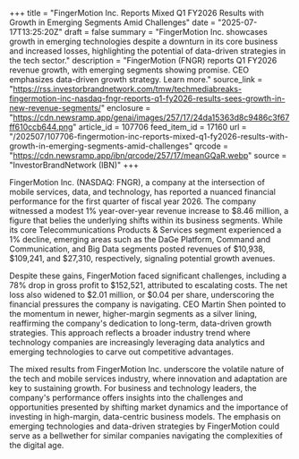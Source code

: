 +++
title = "FingerMotion Inc. Reports Mixed Q1 FY2026 Results with Growth in Emerging Segments Amid Challenges"
date = "2025-07-17T13:25:20Z"
draft = false
summary = "FingerMotion Inc. showcases growth in emerging technologies despite a downturn in its core business and increased losses, highlighting the potential of data-driven strategies in the tech sector."
description = "FingerMotion (FNGR) reports Q1 FY2026 revenue growth, with emerging segments showing promise. CEO emphasizes data-driven growth strategy. Learn more."
source_link = "https://rss.investorbrandnetwork.com/tmw/techmediabreaks-fingermotion-inc-nasdaq-fngr-reports-q1-fy2026-results-sees-growth-in-new-revenue-segments/"
enclosure = "https://cdn.newsramp.app/genai/images/257/17/24da15363d8c9486c3f67ff610ccb644.png"
article_id = 107706
feed_item_id = 17160
url = "/202507/107706-fingermotion-inc-reports-mixed-q1-fy2026-results-with-growth-in-emerging-segments-amid-challenges"
qrcode = "https://cdn.newsramp.app/ibn/qrcode/257/17/meanGQaR.webp"
source = "InvestorBrandNetwork (IBN)"
+++

<p>FingerMotion Inc. (NASDAQ: FNGR), a company at the intersection of mobile services, data, and technology, has reported a nuanced financial performance for the first quarter of fiscal year 2026. The company witnessed a modest 1% year-over-year revenue increase to $8.46 million, a figure that belies the underlying shifts within its business segments. While its core Telecommunications Products & Services segment experienced a 1% decline, emerging areas such as the DaGe Platform, Command and Communication, and Big Data segments posted revenues of $10,938, $109,241, and $27,310, respectively, signaling potential growth avenues.</p><p>Despite these gains, FingerMotion faced significant challenges, including a 78% drop in gross profit to $152,521, attributed to escalating costs. The net loss also widened to $2.01 million, or $0.04 per share, underscoring the financial pressures the company is navigating. CEO Martin Shen pointed to the momentum in newer, higher-margin segments as a silver lining, reaffirming the company's dedication to long-term, data-driven growth strategies. This approach reflects a broader industry trend where technology companies are increasingly leveraging data analytics and emerging technologies to carve out competitive advantages.</p><p>The mixed results from FingerMotion Inc. underscore the volatile nature of the tech and mobile services industry, where innovation and adaptation are key to sustaining growth. For business and technology leaders, the company's performance offers insights into the challenges and opportunities presented by shifting market dynamics and the importance of investing in high-margin, data-centric business models. The emphasis on emerging technologies and data-driven strategies by FingerMotion could serve as a bellwether for similar companies navigating the complexities of the digital age.</p>
